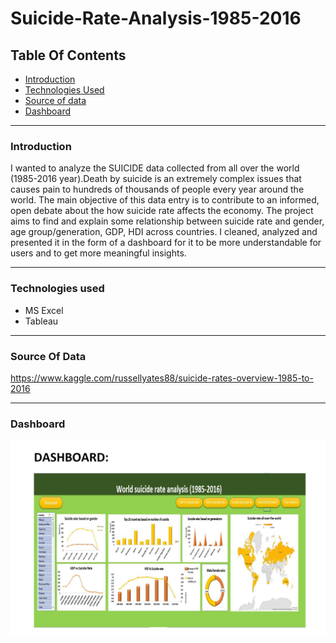 # Suicide-Rate-Analysis-1985-2016

## Table Of Contents

 * [Introduction](#Introduction)
 * [Technologies Used](#Technologies-Used)
 * [Source of data](#Source-of-data)
 * [Dashboard](#Dashboard)
 
 _____________________________________________________________________
 
 ### Introduction
 
I wanted to analyze the SUICIDE data collected from all over the world (1985-2016 year).Death by suicide is an extremely complex issues that causes pain to hundreds of thousands of people every year around the world. The main objective of this data entry is to contribute to an informed, open debate about the how suicide rate affects the economy. The project aims to find and explain some relationship between suicide rate and gender, age group/generation, GDP, HDI across countries. I cleaned, analyzed and presented it in the form of a dashboard for it to be more understandable for users and to get more meaningful insights.
_______________________________________________________________________

### Technologies used

* MS Excel
* Tableau 
_________________________________________________________________________

### Source Of Data

https://www.kaggle.com/russellyates88/suicide-rates-overview-1985-to-2016

____________________________________________________________________________

### Dashboard

![leave it ](https://github.com/Nandhini311/Suicide-Rate-Analysis-1985-2016/blob/main/dashboard_final.png)
